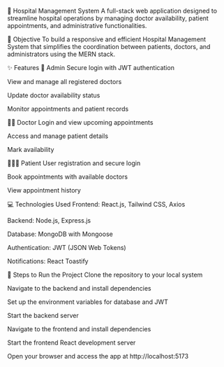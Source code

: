 🏥 Hospital Management System
A full-stack web application designed to streamline hospital operations by managing doctor availability, patient appointments, and administrative functionalities.

🎯 Objective
To build a responsive and efficient Hospital Management System that simplifies the coordination between patients, doctors, and administrators using the MERN stack.

✨ Features
👤 Admin
Secure login with JWT authentication

View and manage all registered doctors

Update doctor availability status

Monitor appointments and patient records

👨‍⚕️ Doctor
Login and view upcoming appointments

Access and manage patient details

Mark availability

🧑‍🤝‍🧑 Patient
User registration and secure login

Book appointments with available doctors

View appointment history

💻 Technologies Used
Frontend: React.js, Tailwind CSS, Axios

Backend: Node.js, Express.js

Database: MongoDB with Mongoose

Authentication: JWT (JSON Web Tokens)

Notifications: React Toastify

🚀 Steps to Run the Project
Clone the repository to your local system

Navigate to the backend and install dependencies

Set up the environment variables for database and JWT

Start the backend server

Navigate to the frontend and install dependencies

Start the frontend React development server

Open your browser and access the app at http://localhost:5173


